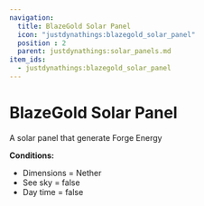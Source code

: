 ```yaml
---
navigation:
  title: BlazeGold Solar Panel
  icon: "justdynathings:blazegold_solar_panel"
  position : 2
  parent: justdynathings:solar_panels.md
item_ids:
  - justdynathings:blazegold_solar_panel
---
```


# BlazeGold  Solar Panel

A solar panel that generate Forge Energy

**Conditions:**
- Dimensions = Nether
- See sky = false
- Day time = false

<BlockImage id="justdynathings:blazegold_solar_panel" scale="4.0"/>

<RecipeFor id="justdynathings:blazegold_solar_panel" />